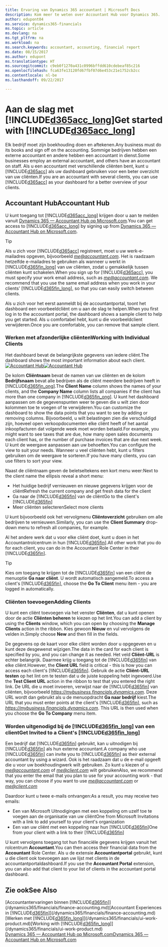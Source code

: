 ```yaml
---
title: Ervaring van Dynamics 365 accountant | Microsoft Docs
description: Kom meer te weten over Accountant Hub voor Dynamics 365.
author: edupont04
ms.service: dynamics365-financials
ms.topic: article
ms.devlang: na
ms.tgt_pltfrm: na
ms.workload: na
ms.search.keywords: accountant, accounting, financial report
ms.date: 08/15/2017
ms.author: edupont
ms.translationtype: HT
ms.sourcegitcommit: c9eb0f1270a431c0996bffdd610cdebeaf85c216
ms.openlocfilehash: fca63fe13120fd67fbf07d6e453c21e1752cb2cc
ms.contentlocale: nl-be
ms.lasthandoff: 09/22/2017

---
```

# <a name="get-started-with-included365acclongincludesd365acclongmdmd"></a><span data-ttu-id="f4c3b-103">Aan de slag met [!INCLUDE[d365acc_long](includes/d365acc_long_md.md)]</span><span class="sxs-lookup"><span data-stu-id="f4c3b-103">Get started with [!INCLUDE[d365acc_long](includes/d365acc_long_md.md)]</span></span>
<span data-ttu-id="f4c3b-104">Elk bedrijf moet zijn boekhouding doen en aftekenen.</span><span class="sxs-lookup"><span data-stu-id="f4c3b-104">Any business must do its books and sign off on the accounting.</span></span> <span data-ttu-id="f4c3b-105">Sommige bedrijven hebben een externe accountant en andere hebben een accountant in dienst.</span><span class="sxs-lookup"><span data-stu-id="f4c3b-105">Some businesses employ an external accountant, and others have an accountant on staff.</span></span> <span data-ttu-id="f4c3b-106">Als u een accountant met verschillende cliënten bent, kunt u [!INCLUDE[d365acc](includes/d365acc_md.md)] als uw dashboard gebruiken voor een beter overzicht van uw cliënten.</span><span class="sxs-lookup"><span data-stu-id="f4c3b-106">If you are an accountant with several clients, you can use [!INCLUDE[d365acc](includes/d365acc_md.md)] as your dashboard for a better overview of your clients.</span></span>  

## <a name="accountant-hub"></a><span data-ttu-id="f4c3b-107">Accountant Hub</span><span class="sxs-lookup"><span data-stu-id="f4c3b-107">Accountant Hub</span></span>
<span data-ttu-id="f4c3b-108">U kunt toegang tot [!INCLUDE[d365acc_long](includes/d365acc_md.md)] krijgen door u aan te melden vanuit [Dynamics 365 — Accountant Hub op Microsoft.com](https://www.microsoft.com/en-us/dynamics365/financial-insights-for-accountants).</span><span class="sxs-lookup"><span data-stu-id="f4c3b-108">You can get access to [!INCLUDE[d365acc_long](includes/d365acc_md.md)] by signing up from [Dynamics 365 — Accountant Hub on Microsoft.com](https://www.microsoft.com/en-us/dynamics365/financial-insights-for-accountants).</span></span>  

> [!TIP]  
>  <span data-ttu-id="f4c3b-109">Als u zich voor [!INCLUDE[d365acc](includes/d365acc_md.md)] registreert, moet u uw werk-e-mailadres opgeven, bijvoorbeeld *me@accountant.com*. Het is raadzaam hetzelfde e-mailadres te gebruiken als wanneer u werkt in [!INCLUDE[d365fin_long](includes/d365fin_long_md.md)] van uw cliënten, zodat u gemakkelijk tussen cliënten kunt schakelen.</span><span class="sxs-lookup"><span data-stu-id="f4c3b-109">When you sign up for [!INCLUDE[d365acc](includes/d365acc_md.md)], you must specify your work email address, such as *me@accountant.com*. We recommend that you use the same email address when you work in your clients' [!INCLUDE[d365fin_long](includes/d365fin_long_md.md)], so that you can easily switch between clients.</span></span>  

<span data-ttu-id="f4c3b-110">Als u zich voor het eerst aanmeldt bij de accountantportal, toont het dashboard een voorbeeldcliënt om u aan de slag te helpen.</span><span class="sxs-lookup"><span data-stu-id="f4c3b-110">When you first log in to the accountant portal, the dashboard shows a sample client to help you get started.</span></span> <span data-ttu-id="f4c3b-111">Als u comfortabel hebt, kunt u die voorbeeldclient verwijderen.</span><span class="sxs-lookup"><span data-stu-id="f4c3b-111">Once you are comfortable, you can remove that sample client.</span></span>  

### <a name="working-with-individual-clients"></a><span data-ttu-id="f4c3b-112">Werken met afzonderlijke cliënten</span><span class="sxs-lookup"><span data-stu-id="f4c3b-112">Working with Individual Clients</span></span>
<span data-ttu-id="f4c3b-113">Het dashboard bevat de belangrijkste gegevens van iedere cliënt.</span><span class="sxs-lookup"><span data-stu-id="f4c3b-113">The dashboard shows the most important information about each client.</span></span>  
<span data-ttu-id="f4c3b-114">[![Accountant Hub](./media/ui-extensions-accportal/accountant-portal.png)](https://go.microsoft.com/fwlink/?linkid=851257)</span><span class="sxs-lookup"><span data-stu-id="f4c3b-114">[![Accountant Hub](./media/ui-extensions-accportal/accountant-portal.png)](https://go.microsoft.com/fwlink/?linkid=851257)</span></span>

<span data-ttu-id="f4c3b-115">De kolom **Cliëntnaam** bevat de namen van uw cliënten en de kolom **Bedrijfsnaam** bevat alle bedrijven als de cliënt meerdere bedrijven heeft in [!INCLUDE[d365fin_ong](includes/d365fin_long_md.md)].</span><span class="sxs-lookup"><span data-stu-id="f4c3b-115">The **Client Name** column shows the names of your clients, and the **Company Name** column lists all companies if the client has more than one company in [!INCLUDE[d365fin_ong](includes/d365fin_long_md.md)].</span></span> <span data-ttu-id="f4c3b-116">U kunt het dashboard aanpassen om de gegevenspunten weer te geven die u wilt zien door kolommen toe te voegen of te verwijderen.</span><span class="sxs-lookup"><span data-stu-id="f4c3b-116">You can customize the dashboard to show the data points that you want to see by adding or removing columns.</span></span> <span data-ttu-id="f4c3b-117">Bijvoorbeeld, u wilt belastingen zien die verschuldigd zijn, hoeveel open verkoopdocumenten elke cliënt heeft of het aantal inkoopfacturen dat volgende week moet worden betaald.</span><span class="sxs-lookup"><span data-stu-id="f4c3b-117">For example, you might want to see taxes that are due, how many open sales documents each client has, or the number of purchase invoices that are due next week.</span></span> <span data-ttu-id="f4c3b-118">U kunt de weergave aanpassen aan uw behoeften.</span><span class="sxs-lookup"><span data-stu-id="f4c3b-118">You can configure the view to suit your needs.</span></span> <span data-ttu-id="f4c3b-119">Wanneer u veel cliënten hebt, kunt u filters gebruiken om de weergave te sorteren.</span><span class="sxs-lookup"><span data-stu-id="f4c3b-119">If you have many clients, you can use filters to sort your view.</span></span>  

<span data-ttu-id="f4c3b-120">Naast de cliëntnaam geven de beletseltekens een kort menu weer:</span><span class="sxs-lookup"><span data-stu-id="f4c3b-120">Next to the client name the ellipsis reveal a short menu:</span></span>

-   <span data-ttu-id="f4c3b-121">Het huidige bedrijf vernieuwen en nieuwe gegevens krijgen voor de cliënt</span><span class="sxs-lookup"><span data-stu-id="f4c3b-121">Refresh the current company and get fresh data for the client</span></span>  
-   <span data-ttu-id="f4c3b-122">Ga naar de [!INCLUDE[d365fin](includes/d365fin_md.md)] van de cliënt</span><span class="sxs-lookup"><span data-stu-id="f4c3b-122">Go to the client's [!INCLUDE[d365fin](includes/d365fin_md.md)]</span></span>  
-   <span data-ttu-id="f4c3b-123">Meer cliënten selecteren</span><span class="sxs-lookup"><span data-stu-id="f4c3b-123">Select more clients</span></span>  

<span data-ttu-id="f4c3b-124">U kunt bijvoorbeeld ook het vervolgmenu **Cliëntoverzicht** gebruiken om alle bedrijven te vernieuwen.</span><span class="sxs-lookup"><span data-stu-id="f4c3b-124">Similarly, you can use the **Client Summary** drop-down menu to refresh all companies, for example.</span></span>  

<span data-ttu-id="f4c3b-125">Al het andere werk dat u voor elke cliënt doet, kunt u doen in het Accountantrolcentrum in hun [!INCLUDE[d365fin](includes/d365fin_md.md)].</span><span class="sxs-lookup"><span data-stu-id="f4c3b-125">All other work that you do for each client, you can do in the Accountant Role Center in their [!INCLUDE[d365fin](includes/d365fin_md.md)].</span></span>  

> [!TIP]  
>  <span data-ttu-id="f4c3b-126">Kies om toegang te krijgen tot de [!INCLUDE[d365fin](includes/d365fin_md.md)] van een cliënt de menuoptie **Ga naar cliënt**. U wordt automatisch aangemeld.</span><span class="sxs-lookup"><span data-stu-id="f4c3b-126">To access a client's [!INCLUDE[d365fin](includes/d365fin_md.md)], choose the **Go To Client** menu item - you are logged in automatically.</span></span>

### <a name="adding-clients"></a><span data-ttu-id="f4c3b-127">Cliënten toevoegen</span><span class="sxs-lookup"><span data-stu-id="f4c3b-127">Adding Clients</span></span>
<span data-ttu-id="f4c3b-128">U kunt een cliënt toevoegen via het venster **Cliënten**, dat u kunt openen door de actie **Cliënten beheren** te kiezen op het lint.</span><span class="sxs-lookup"><span data-stu-id="f4c3b-128">You can add a client by using the **Clients** window, which you can open by choosing the **Manage Clients** action in the ribbon.</span></span> <span data-ttu-id="f4c3b-129">Kies gewoon **Nieuw** en vul vervolgens de velden in.</span><span class="sxs-lookup"><span data-stu-id="f4c3b-129">Simply choose **New** and then fill in the fields.</span></span>  

<span data-ttu-id="f4c3b-130">De gegevens op de kaart voor elke cliënt worden door u opgegeven en u kunt deze desgewenst wijzigen.</span><span class="sxs-lookup"><span data-stu-id="f4c3b-130">The data in the card for each client is specified by you, and you can change it as needed.</span></span> <span data-ttu-id="f4c3b-131">Het veld **Cliënt-URL** is echter belangrijk. Daarmee krijg u toegang tot de [!INCLUDE[d365fin](includes/d365fin_md.md)] van elke cliënt.</span><span class="sxs-lookup"><span data-stu-id="f4c3b-131">However, the **Client URL** field is critical - this is how you can access each client's [!INCLUDE[d365fin](includes/d365fin_md.md)].</span></span> <span data-ttu-id="f4c3b-132">Gebruik de actie **Cliënt-URL testen** op het lint om te testen dat u de juiste koppeling hebt ingevoerd.</span><span class="sxs-lookup"><span data-stu-id="f4c3b-132">Use the **Test Client URL** action in the ribbon to test that you entered the right link.</span></span> <span data-ttu-id="f4c3b-133">De URL die u moet invoeren, verwijst naar de [!INCLUDE[d365fin](includes/d365fin_md.md)] van cliënten, bijvoorbeeld *https://mybusiness.financials.dynamics.com*. Deze URL wordt dan gebruikt als u de menuopdracht **Ga naar bedrijf** kiest.</span><span class="sxs-lookup"><span data-stu-id="f4c3b-133">The URL that you must enter points at the client's [!INCLUDE[d365fin](includes/d365fin_md.md)], such as *https://mybusiness.financials.dynamics.com*. This URL is then used when you choose the **Go To Company** menu item.</span></span>  

<!--If you have been invited to a client's [!INCLUDE[d365fin](includes/d365fin_md.md)] and signed in with your work account, then the client will be added to your dashboard in the accountant portal. -->


### <a name="get-invited-to-a-clients-included365finlongincludesd365finlongmdmd"></a><span data-ttu-id="f4c3b-134">Worden uitgenodigd bij de [!INCLUDE[d365fin_long](includes/d365fin_long_md.md)] van een client</span><span class="sxs-lookup"><span data-stu-id="f4c3b-134">Get Invited to a Client's [!INCLUDE[d365fin_long](includes/d365fin_long_md.md)]</span></span>
<span data-ttu-id="f4c3b-135">Een bedrijf dat [!INCLUDE[d365fin](includes/d365fin_md.md)] gebruikt, kan u uitnodigen bij [!INCLUDE[d365fin](includes/d365fin_md.md)] als hun externe accountant.</span><span class="sxs-lookup"><span data-stu-id="f4c3b-135">A company who use [!INCLUDE[d365fin](includes/d365fin_md.md)] can invite you to [!INCLUDE[d365fin](includes/d365fin_md.md)] as their external accountant by using a wizard.</span></span> <span data-ttu-id="f4c3b-136">Ook is het raadzaam dat u de e-mail opgeeft die u voor uw boekhoudingwerk wilt gebruiken. Zo kunt u kiezen of u *me@accountant.com* of *me@client.com* wilt gebruiken</span><span class="sxs-lookup"><span data-stu-id="f4c3b-136">Also, we recommend that you enter the email that you plan to use for your accounting work - that way, you can choose if you want to use *me@accountant.com* or *me@client.com*</span></span>  

<span data-ttu-id="f4c3b-137">Daardoor kunt u twee e-mails ontvangen:</span><span class="sxs-lookup"><span data-stu-id="f4c3b-137">As a result, you may receive two emails:</span></span>

-   <span data-ttu-id="f4c3b-138">Een van Microsoft Uitnodigingen met een koppeling om uzelf toe te voegen aan de organisatie van uw cliënt</span><span class="sxs-lookup"><span data-stu-id="f4c3b-138">One from Microsoft Invitations with a link to add yourself to your client's organization</span></span>  
-   <span data-ttu-id="f4c3b-139">Een van uw cliënt met een koppeling naar hun [!INCLUDE[d365fin](includes/d365fin_md.md)]</span><span class="sxs-lookup"><span data-stu-id="f4c3b-139">One from your client with a link to their [!INCLUDE[d365fin](includes/d365fin_md.md)]</span></span>  

<span data-ttu-id="f4c3b-140">U kunt vervolgens toegang tot hun financiële gegevens krijgen vanuit het rolcentrum **Accountant**.</span><span class="sxs-lookup"><span data-stu-id="f4c3b-140">You can then access their financial data from the **Accountant** Role Center.</span></span> <span data-ttu-id="f4c3b-141">Als u de extensie **Accountantportal** gebruikt, kunt u die client ook toevoegen aan uw lijst met clients in de accountantportaldashboard.</span><span class="sxs-lookup"><span data-stu-id="f4c3b-141">If you use the **Accountant Portal** extension, you can also add that client to your list of clients in the accountant portal dashboard.</span></span>  

## <a name="see-also"></a><span data-ttu-id="f4c3b-142">Zie ook</span><span class="sxs-lookup"><span data-stu-id="f4c3b-142">See Also</span></span>
<span data-ttu-id="f4c3b-143">[Accountantervaringen binnen [!INCLUDE[d365fin](includes/d365fin_md.md)]](/dynamics365/financials/finance-accounting.md)</span><span class="sxs-lookup"><span data-stu-id="f4c3b-143">[Accountant Experiences in [!INCLUDE[d365fin](includes/d365fin_md.md)]](/dynamics365/financials/finance-accounting.md)</span></span>  
<span data-ttu-id="f4c3b-144">[Werken met [!INCLUDE[d365fin_long](includes/d365fin_long_md.md)]](/dynamics365/financials/ui-work-product.md)</span><span class="sxs-lookup"><span data-stu-id="f4c3b-144">[Working with [!INCLUDE[d365fin_long](includes/d365fin_long_md.md)]](/dynamics365/financials/ui-work-product.md)</span></span>  
[<span data-ttu-id="f4c3b-145">Dynamics 365 — Accountant Hub op Microsoft.com</span><span class="sxs-lookup"><span data-stu-id="f4c3b-145">Dynamics 365 — Accountant Hub on Microsoft.com</span></span>](https://www.microsoft.com/en-us/dynamics365/financial-insights-for-accountants)  

